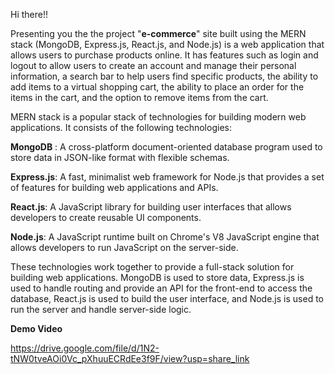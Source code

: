 Hi there!!

Presenting you the the project "**e-commerce**" site built using the MERN stack (MongoDB, Express.js, React.js, and Node.js) is a web application that allows users to purchase products online. It has features such as login and logout to allow users to create an account and manage their personal information, a search bar to help users find specific products, the ability to add items to a virtual shopping cart, the ability to place an order for the items in the cart, and the option to remove items from the cart. 

MERN stack is a popular stack of technologies for building modern web applications. It consists of the following technologies:

**MongoDB** : A cross-platform document-oriented database program used to store data in JSON-like format with flexible schemas.

**Express.js**: A fast, minimalist web framework for Node.js that provides a set of features for building web applications and APIs.

**React.js**: A JavaScript library for building user interfaces that allows developers to create reusable UI components.

**Node.js**: A JavaScript runtime built on Chrome's V8 JavaScript engine that allows developers to run JavaScript on the server-side.

These technologies work together to provide a full-stack solution for building web applications. MongoDB is used to store data, Express.js is used to handle routing and provide an API for the front-end to access the database, React.js is used to build the user interface, and Node.js is used to run the server and handle server-side logic.

**Demo Video**

https://drive.google.com/file/d/1N2-tNW0tveAOi0Vc_pXhuuECRdEe3f9F/view?usp=share_link





